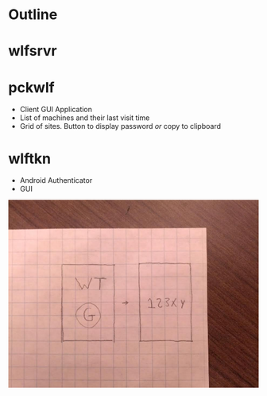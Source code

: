 Outline
=======

# wlfsrvr






# pckwlf

- Client GUI Application
- List of machines and their last visit time
- Grid of sites. Button to display password *or* copy to clipboard



# wlftkn

- Android Authenticator
- GUI

![wlftkn draft 0](wlftkn-gui-draft0.jpg)
